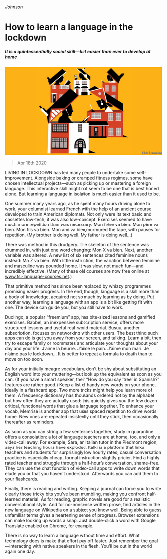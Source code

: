 ###### Johnson

# How to learn a language in the lockdown 

##### It is a quintessentially social skill—but easier than ever to develop at home 

![image](images/20200418_BKD001_0.jpg) 

> Apr 18th 2020 

LIVING IN LOCKDOWN has led many people to undertake some self-improvement. Alongside baking or cramped fitness regimes, some have chosen intellectual projects—such as picking up or mastering a foreign language. This interactive skill might not seem to be one that is best honed alone. But learning a language in isolation is much easier than it used to be.

One summer many years ago, as he spent many hours driving alone to work, your columnist learned French with the help of an ancient course developed to train American diplomats. Not only were its text basic and cassettes low-tech; it was also low-concept. Exercises seemed to have much more repetition than was necessary: Mon frère va bien. Mon père va bien. Mon fils va bien. Mon ami va bien,murmured the tape, with pauses for repetition. (My brother is doing well. My father is doing well…)


There was method in this drudgery. The skeleton of the sentence was drummed in, with just one word changing: Mon X va bien. Next, another variable was altered. A new list of six sentences cited feminine nouns instead: Ma Z va bien. With little instruction, the variation between feminine and masculine was pounded home. It was slow, not much fun—and incredibly effective. (Many of these old courses are now free online at www.fsi-language-courses.net.)

That primitive method has since been replaced by whizzy programmes promising easier progress. In the end, though, language is a skill more than a body of knowledge, acquired not so much by learning as by doing. Put another way, learning a language with an app is a bit like getting fit with one. The device can guide you, but you still have to work.

Duolingo, a popular “freemium” app, has bite-sized lessons and gamified exercises. Babbel, an inexpensive subscription service, offers more structured lessons and useful real-world material. Busuu, another subscription, focuses on networking with other users. The best thing such apps can do is get you away from your screen, and talking. Learn a bit, then try to escape family or roommates and articulate your thoughts about your day and your life: J’aime la beurre. J’aime le pain. J’aime mon mari. Je n’aime pas le lockdown… It is better to repeat a formula to death than to move on too soon.

As for your initially meagre vocabulary, don’t be shy about substituting an English word into your muttering—but look up the equivalent as soon as you can. (If you have a smart speaker, their “How do you say ‘tree’ in Spanish?” features are rather good.) Keep a list of handy new words on your phone, ideally in a flashcard app. Two more tricks might help you learn more of them. A frequency dictionary has thousands ordered not by the alphabet but how often they are actually used: this quickly gives you the few dozen critical, functional words that glue a language together. To enhance your vocab, Memrise is another app that uses spaced repetition to drive words home. New ones are repeated insistently until they stick, then occasionally thereafter as reminders.

As soon as you can string a few sentences together, study in quarantine offers a consolation: a lot of language teachers are at home, too, and only a video-call away. For example, Sara, an Italian tutor in the Piedmont region, says her teaching hours have exploded. Italki is a platform that links teachers and students for surprisingly low hourly rates; casual conversation practice is especially cheap, formal instruction slightly pricier. Find a highly rated teacher and struggle through a half-hour’s conversation, shame-free. They can use the chat function of video-call apps to write down words that elude you or that you haven’t understood. Afterwards you can add them to your flashcards.

Finally, there is reading and writing. Keeping a journal can force you to write clearly those tricky bits you’ve been mumbling, making you confront half-learned material. As for reading, graphic novels are good for a realistic conversational style. And for no-nonsense written prose, find articles in the new language on Wikipedia on a subject you know well. Being able to guess unfamiliar terms gives a heartening sense of progress. Browser extensions can make looking up words a snap. Just double-click a word with Google Translate enabled on Chrome, for example.

There is no way to learn a language without time and effort. What technology does is make that effort pay off faster. Just remember the goal—interacting with native speakers in the flesh. You’ll be out in the world again one day.

